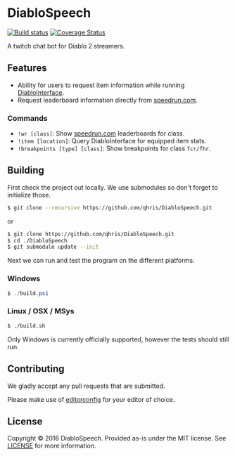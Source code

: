 # DiabloSpeech

[![Build status](https://img.shields.io/appveyor/ci/qhris/DiabloSpeech/develop.svg)](https://ci.appveyor.com/project/qhris/diablospeech/branch/develop)
[![Coverage Status](https://img.shields.io/coveralls/qhris/DiabloSpeech/develop.svg)](https://coveralls.io/github/qhris/DiabloSpeech?branch=develop)

A twitch chat bot for Diablo 2 streamers.

## Features

- Ability for users to request item information while running [DiabloInterface](https://github.com/Zutatensuppe/DiabloInterface/).
- Request leaderboard information directly from [speedrun.com](http://www.speedrun.com/d2lod).

### Commands

- `!wr [class]`: Show [speedrun.com](http://www.speedrun.com/d2lod) leaderboards for class.
- `!item [location]`: Query DiabloInterface for equipped item stats.
- `!breakpoints [type] [class]`: Show breakpoints for class `fcr/fhr`.

## Building

First check the project out locally. We use submodules so don't forget to initialize those.
```bash
$ git clone --recursive https://github.com/qhris/DiabloSpeech.git
```
or
```bash
$ git clone https://github.com/qhris/DiabloSpeech.git
$ cd ./DiabloSpeech
$ git submodule update --init
```

Next we can run and test the program on the different platforms.

### Windows
```powershell
$ ./build.ps1
```

### Linux / OSX / MSys
```sh
$ ./build.sh
```

Only Windows is currently officially supported, however the tests should still run.

## Contributing

We gladly accept any pull requests that are submitted.

Please make use of [editorconfig](http://editorconfig.org/) for your editor of choice.

## License

Copyright © 2016 DiabloSpeech. Provided as-is under the MIT license. See [LICENSE](./LICENSE) for more information.
